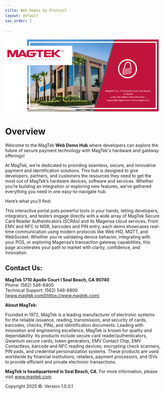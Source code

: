 ```yaml
---
title: Web Demos by Protocol
layout: default
nav_order: 1

---
```


![alt text](image.png)

# Overview

Welcome to the MagTek **Web Demo Hub** where developers can explore the future of secure payment technology with MagTek's hardware and gateway offerings!

At MagTek, we’re dedicated to providing seamless, secure, and innovative payment and identification solutions. This hub is designed to give developers, partners, and customers the resources they need to get the most out of MagTek’s hardware devices, software and services. Whether you’re building an integration or exploring new features, we’ve gathered everything you need in one easy-to-navigate hub.

Here’s what you’ll find:

This interactive portal puts powerful tools in your hands, letting developers, integrators, and testers engage directly with a wide array of MagTek Secure Card Reader Authenticators (SCRAs) and its Magensa cloud services. From EMV and NFC to MSR, barcodes and PIN entry, each demo showcases real-time communication using modern protocols like Web HID, MQTT, and WebSocket. Whether you’re validating device behavior, integrating with your POS, or exploring Magensa’s transaction gateway capabilities, this page accelerates your path to market with clarity, confidence, and innovation.

## Contact Us:

**MagTek 1710 Apollo Court I Seal Beach, CA 90740**<br>
Phone: (562) 546-6400<br>
Technical Support: (562) 546-6800<br>
[www.magtek.com](https://www.magtek.com)

**About MagTek:**

Founded in 1972, MagTek is a leading manufacturer of electronic systems for the reliable issuance, reading, transmission, and security of cards, barcodes, checks, PINs, and identification documents. Leading with innovation and engineering excellence, MagTek is known for quality and dependability. Its products include secure card reader/authenticators, Qwantum secure cards, token generators; EMV Contact Chip, EMV Contactless, barcode and NFC reading devices; encrypting check scanners, PIN pads, and credential personalization systems. These products are used worldwide by financial institutions, retailers, payment processors, and ISVs to provide efficient and private electronic transactions.

**MagTek is headquartered in Seal Beach, CA**. For more information, please visit www.magtek.com.

Copyright 2025 ©: Version 1.0.0.1
